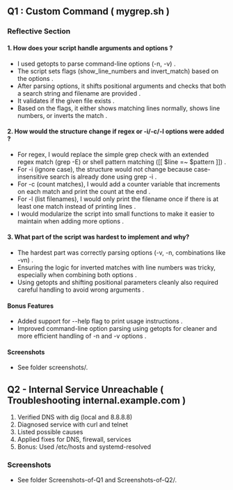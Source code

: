 ## Q1 : Custom Command ( mygrep.sh )
### Reflective Section
#### 1. How does your script handle arguments and options ?
- I used getopts to parse command-line options (-n, -v) .
- The script sets flags (show_line_numbers and invert_match) based on the options .
- After parsing options, it shifts positional arguments and checks that both a search string and filename are provided .
- It validates if the given file exists .
- Based on the flags, it either shows matching lines normally, shows line numbers, or inverts the match .


#### 2. How would the structure change if regex or -i/-c/-l options were added ?
- For regex, I would replace the simple grep check with an extended regex match (grep -E) or shell pattern matching ([[ $line =~ $pattern ]]) .
- For -i (ignore case), the structure would not change because case-insensitive search is already done using grep -i .
- For -c (count matches), I would add a counter variable that increments on each match and print the count at the end .
- For -l (list filenames), I would only print the filename once if there is at least one match instead of printing lines .
- I would modularize the script into small functions to make it easier to maintain when adding more options .

#### 3. What part of the script was hardest to implement and why?
- The hardest part was correctly parsing options (-v, -n, combinations like -vn) .
- Ensuring the logic for inverted matches with line numbers was tricky, especially when combining both options .
- Using getopts and shifting positional parameters cleanly also required careful handling to avoid wrong arguments .


#### Bonus Features
- Added support for --help flag to print usage instructions .
- Improved command-line option parsing using getopts for cleaner and more efficient handling of -n and -v options .

#### Screenshots
- See folder screenshots/.

## Q2 - Internal Service Unreachable ( Troubleshooting internal.example.com )
1. Verified DNS with dig (local and 8.8.8.8)
2. Diagnosed service with curl and telnet
3. Listed possible causes
4. Applied fixes for DNS, firewall, services
5. Bonus: Used /etc/hosts and systemd-resolved

### Screenshots
- See folder Screenshots-of-Q1 and Screenshots-of-Q2/.
